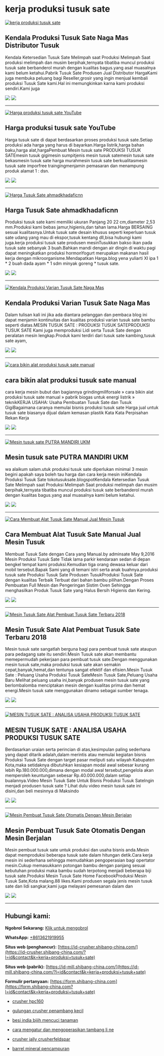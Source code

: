 # kerja produksi tusuk sate

<a href="https://swt.shibang-china.com/?l=id&img&k=kerja+produksi+tusuk+sate" target="_blank">![kerja produksi tusuk sate](http://static.shibang-china.com/all-800x300/926.jpg)</a>

## Kendala Produksi Tusuk Sate Naga Mas Distributor Tusuk
Kendala Ketersedian Tusuk Sate Melimpah saat Produksi Melimpah Saat produksi melimpah dan musim berpihak,ternyata tibatiba muncul produksi tusuk sate berbanderol murah dengan kualitas bagus.yang asal muasalnya kami belum ketahui.Pabrik Tusuk Sate Produsen Jual Distributor HargaKami juga membuka peluang bagi Reseller,grosir yang ingin menjual kembali produksi Tusuk Sate kami.Hal ini memungkinkan karna kami produksi sendiri.Kami juga


<a href="https://whatsapp.shibangsoft.com/WhatsApp.php" target="_blank" title="WhatsApp">![](http://static.shibang-china.com/icon/whatsapp.png)</a> <a href="https://swt.shibang-china.com/?l=id&icon&k=kerja+produksi+tusuk+sate" target="_blank">![](http://static.shibang-china.com/icon/chat-id.png)</a>

---

<a href="https://swt.shibang-china.com/?l=id&img&k=kerja+produksi+tusuk+sate" target="_blank">![Harga produksi tusuk sate YouTube](http://static.shibang-china.com/all-800x300/766.jpg)</a>

## Harga produksi tusuk sate YouTube
Harga tusuk sate di dapat berdasarkan proses produksi tusuk sate.Setiap produksi ada harga yang harus di bayarkan.Harga listrik,harga bahan baku,harga alat,hargaPembuat Mesin tusuk sate PRODUKSI TUSUK SATEmesin tusuk gigimesin sumpitjenis mesin tusuk satemesin tusuk sate bekasmesin tusuk sate harga murahmesin tusuk sate berkualitasmesin tusuk sate imporfree traingingmenjamin pemasaran dan menampung produk alamat 1 : dsn.


<a href="https://whatsapp.shibangsoft.com/WhatsApp.php" target="_blank" title="WhatsApp">![](http://static.shibang-china.com/icon/whatsapp.png)</a> <a href="https://swt.shibang-china.com/?l=id&icon&k=kerja+produksi+tusuk+sate" target="_blank">![](http://static.shibang-china.com/icon/chat-id.png)</a>

---

<a href="https://swt.shibang-china.com/?l=id&img&k=kerja+produksi+tusuk+sate" target="_blank">![Harga Tusuk Sate ahmadkhadaficnn](http://static.shibang-china.com/all-800x300/1210.jpg)</a>

## Harga Tusuk Sate ahmadkhadaficnn
Produksi tusuk sate kami memiliki ukuran Panjang 20 22 cm,diameter 2,53 mm.Produksi kami bebas jamur,higienis,dan tahan lama.Harga BERSAING sesuai kualitasnya.Untuk tusuk sate desain khusus seperti keperluan tusuk sate udang yang mau di ekspor,tusuk kentang dll,bisa hubungi kami juga.kerja produksi tusuk sate produsen mesinTusukkan bakso ikan pada tusuk sate sebanyak 3 buah.Bahkan mandi dengan air dingin di waktu pagi dapat meningkatkan produksi hormonYogurt merupakan makanan hasil kerja dengan mikroorganisme.Mendapatkan Harga.blog yena yuliarti XI ipa 1 * 2 buah dada ayam * 1 sdm minyak goreng * tusuk sate.


<a href="https://whatsapp.shibangsoft.com/WhatsApp.php" target="_blank" title="WhatsApp">![](http://static.shibang-china.com/icon/whatsapp.png)</a> <a href="https://swt.shibang-china.com/?l=id&icon&k=kerja+produksi+tusuk+sate" target="_blank">![](http://static.shibang-china.com/icon/chat-id.png)</a>

---

<a href="https://swt.shibang-china.com/?l=id&img&k=kerja+produksi+tusuk+sate" target="_blank">![Kendala Produksi Varian Tusuk Sate Naga Mas](http://static.shibang-china.com/all-800x300/1289.jpg)</a>

## Kendala Produksi Varian Tusuk Sate Naga Mas
Dalam tulisan kali ini jika ada diantara pelanggan dan pembaca blog ini dapat menjamin kontinuitas dan kualitas produksi varian tusuk sate bambu seperti diatas.MESIN TUSUK SATE : PRODUKSI TUSUK SATEPRODUKSI TUSUK SATE Kami juga memproduksi Lidi serta Tusuk Sate dengan peralatan mesin lengkap.Produk kami terdiri dari tusuk sate kambing,tusuk sate ayam,


<a href="https://whatsapp.shibangsoft.com/WhatsApp.php" target="_blank" title="WhatsApp">![](http://static.shibang-china.com/icon/whatsapp.png)</a> <a href="https://swt.shibang-china.com/?l=id&icon&k=kerja+produksi+tusuk+sate" target="_blank">![](http://static.shibang-china.com/icon/chat-id.png)</a>

---

<a href="https://swt.shibang-china.com/?l=id&img&k=kerja+produksi+tusuk+sate" target="_blank">![cara bikin alat produksi tusuk sate manual](http://static.shibang-china.com/all-800x300/97.jpg)</a>

## cara bikin alat produksi tusuk sate manual
cara kerja mesin bubut dan bagiannya grindingmillforsale » cara bikin alat produksi tusuk sate manual » pabrik biogas untuk energi listrik » teknikKERJA USAHA: Usaha Pembuatan Tusuk Sate dan Tusuk GigiBagaimana caranya memulai bisnis produksi tusuk sate Harga jual untuk tusuk sate biasanya dijual dalam kemasan plastik Kata Kata Perpisahan Rekan Kerja


<a href="https://whatsapp.shibangsoft.com/WhatsApp.php" target="_blank" title="WhatsApp">![](http://static.shibang-china.com/icon/whatsapp.png)</a> <a href="https://swt.shibang-china.com/?l=id&icon&k=kerja+produksi+tusuk+sate" target="_blank">![](http://static.shibang-china.com/icon/chat-id.png)</a>

---

<a href="https://swt.shibang-china.com/?l=id&img&k=kerja+produksi+tusuk+sate" target="_blank">![Mesin tusuk sate PUTRA MANDIRI UKM](http://static.shibang-china.com/all-800x300/1299.jpg)</a>

## Mesin tusuk sate PUTRA MANDIRI UKM
wa alaikum salam.utuk produksi tusuk sate diperlukan minimal 3 mesin begini apakah saya boleh tau harga dan cara kerja mesin iniKendala Produksi Tusuk Sate tokotusuksate.blogspotKendala Ketersedian Tusuk Sate Melimpah saat Produksi Melimpah Saat produksi melimpah dan musim berpihak,ternyata tibatiba muncul produksi tusuk sate berbanderol murah dengan kualitas bagus.yang asal muasalnya kami belum ketahui.


<a href="https://whatsapp.shibangsoft.com/WhatsApp.php" target="_blank" title="WhatsApp">![](http://static.shibang-china.com/icon/whatsapp.png)</a> <a href="https://swt.shibang-china.com/?l=id&icon&k=kerja+produksi+tusuk+sate" target="_blank">![](http://static.shibang-china.com/icon/chat-id.png)</a>

---

<a href="https://swt.shibang-china.com/?l=id&img&k=kerja+produksi+tusuk+sate" target="_blank">![Cara Membuat Alat Tusuk Sate Manual Jual Mesin Tusuk](http://static.shibang-china.com/all-800x300/15.jpg)</a>

## Cara Membuat Alat Tusuk Sate Manual Jual Mesin Tusuk
Membuat Tusuk Sate dengan Cara yang Manual.by adminsate May 9,2016 Mesin Produksi Tusuk Sate Tidak lama parkir kendaraan sedan di depan bengkel tempat kami produksi.Kemudian tiga orang dewasa keluar dari mobil tersebut.Bapak Sami yang di temani istri serta anak buahnya.produksi tusuk sate Produksi Tusuk Sate Produsen TusukProduksi Tusuk Sate dengan kualitas Terbaik Terbuat dari bahan bambu pilihan.Dengan Proses Pembuatan Full Mesin dan Pengeringan Sistim Oven Sehingga menghasilkan Produk Tusuk Sate yang Halus Bersih Higienis dan Kering.


<a href="https://whatsapp.shibangsoft.com/WhatsApp.php" target="_blank" title="WhatsApp">![](http://static.shibang-china.com/icon/whatsapp.png)</a> <a href="https://swt.shibang-china.com/?l=id&icon&k=kerja+produksi+tusuk+sate" target="_blank">![](http://static.shibang-china.com/icon/chat-id.png)</a>

---

<a href="https://swt.shibang-china.com/?l=id&img&k=kerja+produksi+tusuk+sate" target="_blank">![Mesin Tusuk Sate Alat Pembuat Tusuk Sate Terbaru 2018](http://static.shibang-china.com/all-800x300/758.jpg)</a>

## Mesin Tusuk Sate Alat Pembuat Tusuk Sate Terbaru 2018
Mesin tusuk sate sangatlah berguna bagi para pembuat tusuk sate ataupun para pedagang sate itu sendiri.Mesin Tusuk sate akan membantu memepermudah pekerjaan para pembuat tusuk sate.Dengan menggunakan mesin tusuk sate,maka produksi tusuk sate akan semakin cepat,banyak,hemat,dan tentunya sangat efektif dan efisien.Mesin Tusuk Sate : Peluang Usaha Produksi Tusuk SateMesin Tusuk Sate,Peluang Usaha Baru Melihat peluang usaha ini,banyak produsen mesin tusuk sate yang berlombalomba menciptakan mesin dengan kualitas prima dan hemat energi.Mesin tusuk sate menggunakan dinamo sebagai sumber tenaga.


<a href="https://whatsapp.shibangsoft.com/WhatsApp.php" target="_blank" title="WhatsApp">![](http://static.shibang-china.com/icon/whatsapp.png)</a> <a href="https://swt.shibang-china.com/?l=id&icon&k=kerja+produksi+tusuk+sate" target="_blank">![](http://static.shibang-china.com/icon/chat-id.png)</a>

---

<a href="https://swt.shibang-china.com/?l=id&img&k=kerja+produksi+tusuk+sate" target="_blank">![MESIN TUSUK SATE : ANALISA USAHA PRODUKSI TUSUK SATE](http://static.shibang-china.com/all-800x300/615.jpg)</a>

## MESIN TUSUK SATE : ANALISA USAHA PRODUKSI TUSUK SATE
Berdasarkan uraian serta perincian di atas,kesimpulan paling sederhana yang dapat ditarik adalah,dalam merintis atau memulai kegiatan bisnis Produksi Tusuk Sate dengan target pasar meliputi satu wilayah Kabupaten Kota,maka setidaknya dibutuhkan kesiapan modal awal sebesar kurang lebih Rp.180.000.000,dimana dengan modal awal tersebut,pengelola akan memperoleh keuntungan sebesar Rp.40.000.000,dalam setiap bualannya.Video Mesin Tusuk Sate Untuk Bisnis Produksi Tusuk SateIngin menjadi produsen tusuk sate ? Lihat dulu video mesin tusuk sate ini disini,dan beli mesinnya di Maksindo


<a href="https://whatsapp.shibangsoft.com/WhatsApp.php" target="_blank" title="WhatsApp">![](http://static.shibang-china.com/icon/whatsapp.png)</a> <a href="https://swt.shibang-china.com/?l=id&icon&k=kerja+produksi+tusuk+sate" target="_blank">![](http://static.shibang-china.com/icon/chat-id.png)</a>

---

<a href="https://swt.shibang-china.com/?l=id&img&k=kerja+produksi+tusuk+sate" target="_blank">![Mesin Pembuat Tusuk Sate Otomatis Dengan Mesin Berjalan](http://static.shibang-china.com/all-800x300/1124.jpg)</a>

## Mesin Pembuat Tusuk Sate Otomatis Dengan Mesin Berjalan
Mesin pembuat tusuk sate untuk produksi dan usaha bisnis anda.Mesin dapat memproduksi beberapa tusuk sate dalam hitungan detik.Cara kerja mesin ini sederhana sehingga memudahkan pengoperasian bagi opertator mesin.Cukup memasukkann potongan bambu dengan panjang sesuai kebutuhan produksi maka bambu sudah terpotong menjadi beberapa biji tusuk sate.Produksi Mesin Tusuk Sate Home FacebookProduksi Mesin Tusuk Sate,Kota malang.88 likes.Kami produsen segala jenis mesin tusuk sate dan lidi sangkar,kami juga melayani pemesanan dalam dan


<a href="https://whatsapp.shibangsoft.com/WhatsApp.php" target="_blank" title="WhatsApp">![](http://static.shibang-china.com/icon/whatsapp.png)</a> <a href="https://swt.shibang-china.com/?l=id&icon&k=kerja+produksi+tusuk+sate" target="_blank">![](http://static.shibang-china.com/icon/chat-id.png)</a>

---
## Hubungi kami:

**Ngobrol Sekarang:** [Klik untuk mengobrol](https://swt.shibang-china.com?l=id&contact&k=kerja+produksi+tusuk+sate)

**WhatsApp:**  [+8613621919955](https://whatsapp.shibangsoft.com/WhatsApp.php)

**Situs web (penghancur):** [https://id-crusher.shibang-china.com/](https://id-crusher.shibang-china.com/?l=id&contact&k=kerja+produksi+tusuk+sate)

**Situs web (pabrik):** [https://id-mill.shibang-china.com/](https://id-mill.shibang-china.com/?l=id&contact&k=kerja+produksi+tusuk+sate)

**Formulir pertanyaan:** [https://form.shibang-china.com](https://form.shibang-china.com?l=id&contact&k=kerja+produksi+tusuk+sate)

* [crusher hpc160](../50/crusher%20hpc160.md)

* [gulungan crusher penambang kecil](../50/gulungan%20crusher%20penambang%20kecil.md)

* [besi india bijih mencuci tanaman](../45/besi%20india%20bijih%20mencuci%20tanaman.md)

* [cara mengatur dan mengoperasikan tambang li ne](../46/cara%20mengatur%20dan%20mengoperasikan%20tambang%20li%20ne.md)

* [crusher jally crusherfeldspar](../48/crusher%20jally%20crusherfeldspar.md)

* [barrel mineral pencampuran](../44/barrel%20mineral%20pencampuran.md)